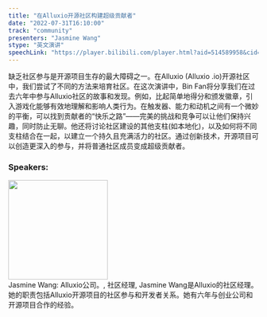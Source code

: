 ```yaml
---
title: "在Alluxio开源社区构建超级贡献者"
date: "2022-07-31T16:10:00"
track: "community"
presenters: "Jasmine Wang"
stype: "英文演讲"
speechLink: "https://player.bilibili.com/player.html?aid=514589958&cid=806208140&page=1"
---
```

缺乏社区参与是开源项目生存的最大障碍之一。在Alluxio (Alluxio .io)开源社区中，我们尝试了不同的方法来培育社区。在这次演讲中，Bin Fan将分享我们在过去六年中参与Alluxio社区的故事和发现。例如，比起简单地得分和颁发徽章，引入游戏化能够有效地理解和影响人类行为。在触发器、能力和动机之间有一个微妙的平衡，可以找到贡献者的“快乐之路”——完美的挑战和竞争可以让他们保持兴趣，同时防止无聊。他还将讨论社区建设的其他支柱(如本地化)，以及如何将不同支柱结合在一起，以建立一个持久且充满活力的社区。通过创新技术，开源项目可以创造更深入的参与，并将普通社区成员变成超级贡献者。
 ### Speakers: 
 <img src="images/speaker/1149.png" width="200" /><br>Jasmine Wang: Alluxio公司。, 社区经理, Jasmine Wang是Alluxio的社区经理。她的职责包括Alluxio开源项目的社区参与和开发者关系。她有六年与创业公司和开源项目合作的经验。

 